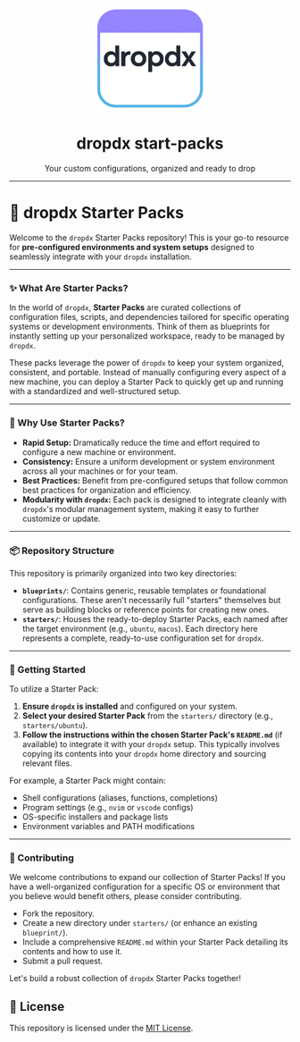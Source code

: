 <!-- markdownlint-disable-next-line -->
<p align='center'>
  <!-- markdownlint-disable-next-line -->
  <picture>
    <!-- markdownlint-disable-next-line -->
    <img alt="dropdx logo" src="./assets/logo.png" width="200">
  </picture>

  <!-- markdownlint-disable-next-line -->
  <h1 align='center'>dropdx start-packs</h1>
  <!-- markdownlint-disable-next-line -->
  <p align='center'>Your custom configurations, organized and ready to drop</p>
</p>

---

# 🚀 dropdx Starter Packs

Welcome to the `dropdx` Starter Packs repository! This is your go-to resource for **pre-configured environments and system setups** designed to seamlessly integrate with your `dropdx` installation.

---

### ✨ What Are Starter Packs?

In the world of `dropdx`, **Starter Packs** are curated collections of configuration files, scripts, and dependencies tailored for specific operating systems or development environments. Think of them as blueprints for instantly setting up your personalized workspace, ready to be managed by `dropdx`.

These packs leverage the power of `dropdx` to keep your system organized, consistent, and portable. Instead of manually configuring every aspect of a new machine, you can deploy a Starter Pack to quickly get up and running with a standardized and well-structured setup.

---

### 🌟 Why Use Starter Packs?

* **Rapid Setup:** Dramatically reduce the time and effort required to configure a new machine or environment.
* **Consistency:** Ensure a uniform development or system environment across all your machines or for your team.
* **Best Practices:** Benefit from pre-configured setups that follow common best practices for organization and efficiency.
* **Modularity with `dropdx`:** Each pack is designed to integrate cleanly with `dropdx`'s modular management system, making it easy to further customize or update.

---

### 📦 Repository Structure

This repository is primarily organized into two key directories:

* **`blueprints/`**: Contains generic, reusable templates or foundational configurations. These aren't necessarily full "starters" themselves but serve as building blocks or reference points for creating new ones.
* **`starters/`**: Houses the ready-to-deploy Starter Packs, each named after the target environment (e.g., `ubuntu`, `macos`). Each directory here represents a complete, ready-to-use configuration set for `dropdx`.

---

### 🚀 Getting Started

To utilize a Starter Pack:

1.  **Ensure `dropdx` is installed** and configured on your system.
2.  **Select your desired Starter Pack** from the `starters/` directory (e.g., `starters/ubuntu`).
3.  **Follow the instructions within the chosen Starter Pack's `README.md`** (if available) to integrate it with your `dropdx` setup. This typically involves copying its contents into your `dropdx` home directory and sourcing relevant files.

For example, a Starter Pack might contain:
* Shell configurations (aliases, functions, completions)
* Program settings (e.g., `nvim` or `vscode` configs)
* OS-specific installers and package lists
* Environment variables and PATH modifications

---

### 🤝 Contributing

We welcome contributions to expand our collection of Starter Packs! If you have a well-organized configuration for a specific OS or environment that you believe would benefit others, please consider contributing.

* Fork the repository.
* Create a new directory under `starters/` (or enhance an existing `blueprint/`).
* Include a comprehensive `README.md` within your Starter Pack detailing its contents and how to use it.
* Submit a pull request.

Let's build a robust collection of `dropdx` Starter Packs together!

## 📄 License

This repository is licensed under the [MIT License](LICENSE).
